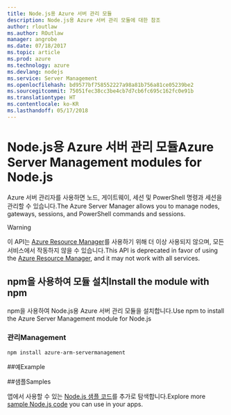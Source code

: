 ```yaml
---
title: Node.js용 Azure 서버 관리 모듈
description: Node.js용 Azure 서버 관리 모듈에 대한 참조
author: rloutlaw
ms.author: ROutlaw
manager: angrobe
ms.date: 07/18/2017
ms.topic: article
ms.prod: azure
ms.technology: azure
ms.devlang: nodejs
ms.service: Server Management
ms.openlocfilehash: bd9577bf758552227a98a81b756a81ce05239be2
ms.sourcegitcommit: 75051fec38cc3be4cb7d7cb6fc695c162fc0e91b
ms.translationtype: HT
ms.contentlocale: ko-KR
ms.lasthandoff: 05/17/2018
---
```

# <a name="azure-server-management-modules-for-nodejs"></a><span data-ttu-id="c91d3-103">Node.js용 Azure 서버 관리 모듈</span><span class="sxs-lookup"><span data-stu-id="c91d3-103">Azure Server Management modules for Node.js</span></span>

<span data-ttu-id="c91d3-104">Azure 서버 관리자를 사용하면 노드, 게이트웨이, 세션 및 PowerShell 명령과 세션을 관리할 수 있습니다.</span><span class="sxs-lookup"><span data-stu-id="c91d3-104">The Azure Server Manager allows you to manage nodes, gateways, sessions, and PowerShell commands and sessions.</span></span>

> [!WARNING]
> <span data-ttu-id="c91d3-105">이 API는 [Azure Resource Manager](/javascript/api/overview/azure/resources)를 사용하기 위해 더 이상 사용되지 않으며, 모든 서비스에서 작동하지 않을 수 있습니다.</span><span class="sxs-lookup"><span data-stu-id="c91d3-105">This API is deprecated in favor of using the [Azure Resource Manager](/javascript/api/overview/azure/resources), and it may not work with all services.</span></span>

## <a name="install-the-module-with-npm"></a><span data-ttu-id="c91d3-106">npm을 사용하여 모듈 설치</span><span class="sxs-lookup"><span data-stu-id="c91d3-106">Install the module with npm</span></span>

<span data-ttu-id="c91d3-107">npm을 사용하여 Node.js용 Azure 서버 관리 모듈을 설치합니다.</span><span class="sxs-lookup"><span data-stu-id="c91d3-107">Use npm to install the Azure Server Management module for Node.js</span></span>

### <a name="management"></a><span data-ttu-id="c91d3-108">관리</span><span class="sxs-lookup"><span data-stu-id="c91d3-108">Management</span></span>

```bash
npm install azure-arm-servermanagement
```

##<a name="example"></a><span data-ttu-id="c91d3-109">예</span><span class="sxs-lookup"><span data-stu-id="c91d3-109">Example</span></span>

##<a name="samples"></a><span data-ttu-id="c91d3-110">샘플</span><span class="sxs-lookup"><span data-stu-id="c91d3-110">Samples</span></span>

<span data-ttu-id="c91d3-111">앱에서 사용할 수 있는 [Node.js 샘플 코드](https://azure.microsoft.com/resources/samples/?platform=nodejs)를 추가로 탐색합니다.</span><span class="sxs-lookup"><span data-stu-id="c91d3-111">Explore more [sample Node.js code](https://azure.microsoft.com/resources/samples/?platform=nodejs) you can use in your apps.</span></span>